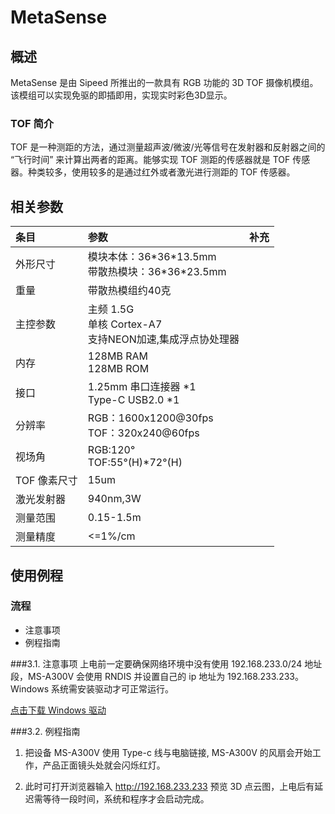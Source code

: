 # MetaSense

## 概述

MetaSense 是由 Sipeed 所推出的一款具有 RGB 功能的 3D TOF 摄像机模组。
该模组可以实现免驱的即插即用，实现实时彩色3D显示。

### TOF 简介

TOF 是一种测距的方法，通过测量超声波/微波/光等信号在发射器和反射器之间的 “飞行时间” 来计算出两者的距离。能够实现 TOF 测距的传感器就是 TOF 传感器。种类较多，使用较多的是通过红外或者激光进行测距的 TOF 传感器。

## 相关参数

| 条目         | 参数                                                               | 补充 |
| :----------- | :----------------------------------------------------------------- | :--- |
| 外形尺寸     | 模块本体：36\*36\*13.5mm<br>带散热模块：36\*36\*23.5mm                  |      |
| 重量         | 带散热模组约40克                                                   |      |
| 主控参数     | 主频 1.5G<br> 单核 Cortex-A7<br>支持NEON加速,集成浮点协处理器 |      |
| 内存         | 128MB RAM<br>128MB ROM                                             |      |
| 接口         | 1.25mm 串口连接器 \*1 <br>Type-C USB2.0 \*1                        |      |
| 分辨率       | RGB：1600x1200@30fps<br>TOF：320x240@60fps                         |      |
| 视场角       | RGB:120°<br>TOF:55°(H)*72°(H)                                      |      |
| TOF 像素尺寸 | 15um                                                               |      |
| 激光发射器   | 940nm,3W                                                           |      |
| 测量范围     | 0.15-1.5m                                                          |      |
| 测量精度     | <=1%/cm                                                            |      |


## 使用例程

### 流程
- 注意事项
- 例程指南

###3.1. 注意事项
上电前一定要确保网络环境中没有使用 192.168.233.0/24 地址段，MS-A300V 会使用 RNDIS 并设置自己的 ip 地址为 192.168.233.233。Windows 系统需安装驱动才可正常运行。
  
  [点击下载 Windows 驱动](https://dl.sipeed.com/shareURL/TOF/MetaSense/Drivers)

###3.2. 例程指南

1. 把设备 MS-A300V 使用 Type-c 线与电脑链接, MS-A300V 的风扇会开始工作，产品正面镜头处就会闪烁红灯。

2. 此时可打开浏览器输入 http://192.168.233.233 预览 3D 点云图，上电后有延迟需等待一段时间，系统和程序才会启动完成。
  